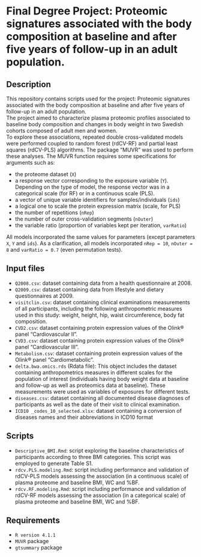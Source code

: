# Final Degree Project: Proteomic signatures associated with the body composition at baseline and after five years of follow-up in an adult population.
## Description
This repository contains scripts used for the project: Proteomic signatures associated with the body composition at baseline and after five years of follow-up in an adult population.  
The project aimed to characterize plasma proteomic profiles associated to baseline body composition and changes in body weight in two Swedish cohorts composed of adult men and women.  
To explore these associations, repeated double cross-validated models were performed coupled to random forest (rdCV-RF) and partial least squares (rdCV-PLS) algorithms. The package “MUVR” was used to perform these analyses. The MUVR function requires some specifications for arguments such as:
* the proteome dataset (`X`)
* a response vector corresponding to the exposure variable (`Y`). Depending on the type of model, the response vector was in a categorical scale (for RF) or in a continuous scale (PLS).
*	a vector of unique variable identifiers for samples/individuals (`ids`)
*	a logical one to scale the protein expression matrix (scale, for PLS)
*	the number of repetitions (`nRep`)
*	the number of outer cross-validation segments (`nOuter`)
*	the variable ratio (proportion of variables kept per iteration, `varRatio`)

All models incorporated the same values for parameters (except parameters `X`, `Y` and `ids`). As a clarification, all models incorporated `nRep = 10`, `nOuter = 8` and `varRatio = 0.7` (even permutation tests).

## Input files
* `Q2008.csv`: dataset containing data from a health questionnaire at 2008.
*	`Q2009.csv`: dataset containing data from lifestyle and dietary questionnaires at 2009.
*	`visitclin.csv`: dataset containing clinical examinations measurements of all participants, including the following anthropometric measures used in this study:  weight, height, hip, waist circumference, body fat composition.
*	`CVD2.csv`: dataset containing protein expression values of the Olink® panel “Cardiovascular II”.
*	`CVD3.csv`: dataset containing protein expression values of the Olink® panel “Cardiovascular III”.
*	`Metabolism.csv`: dataset containing protein expression values of the Olink® panel “Cardiometabolic”.
*	`delta.bwa.omics.rds` (Rdata file): This object includes the dataset containing anthropometrics measures in different scales for the population of interest (individuals having body weight data at baseline and follow-up as well as proteomics data at baseline). These measurements were used as variables of exposures for different tests.
*	`diseases.csv`: dataset containing all documented disease diagnoses of participants as well as the date of their visit to clinical examination.
*	`ICD10 _codes_10_selected.xlsx`: dataset containing a conversion of diseases names and their abbreviations in ICD10 format

## Scripts
*	`Descriptive_BMI.Rmd`: script exploring the baseline characteristics of participants according to three BMI categories. This script was employed to generate Table S1.
*	`rdcv.PLS.modeling.Rmd`: script including performance and validation of rdCV-PLS models assessing the association (in a continuous scale) of plasma proteome and baseline BMI, WC and %BF.
*	`rdcv.RF.modeling.Rmd`: script including performance and validation of rdCV-RF models assessing the association (in a categorical scale) of plasma proteome and baseline BMI, WC and %BF.

## Requirements
* `R version 4.1.1`
* `MUVR` package
* `gtsummary` package
